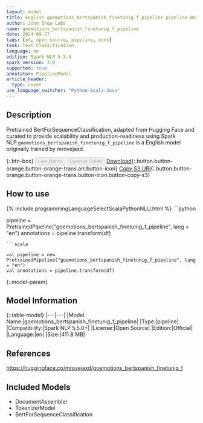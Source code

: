 ```yaml
---
layout: model
title: English goemotions_bertspanish_finetunig_f_pipeline pipeline BertForSequenceClassification from mrovejaxd
author: John Snow Labs
name: goemotions_bertspanish_finetunig_f_pipeline
date: 2024-09-27
tags: [en, open_source, pipeline, onnx]
task: Text Classification
language: en
edition: Spark NLP 5.5.0
spark_version: 3.0
supported: true
annotator: PipelineModel
article_header:
  type: cover
use_language_switcher: "Python-Scala-Java"
---
```


## Description

Pretrained BertForSequenceClassification, adapted from Hugging Face and curated to provide scalability and production-readiness using Spark NLP.`goemotions_bertspanish_finetunig_f_pipeline` is a English model originally trained by mrovejaxd.

{:.btn-box}
<button class="button button-orange" disabled>Live Demo</button>
<button class="button button-orange" disabled>Open in Colab</button>
[Download](https://s3.amazonaws.com/auxdata.johnsnowlabs.com/public/models/goemotions_bertspanish_finetunig_f_pipeline_en_5.5.0_3.0_1727409588801.zip){:.button.button-orange.button-orange-trans.arr.button-icon}
[Copy S3 URI](s3://auxdata.johnsnowlabs.com/public/models/goemotions_bertspanish_finetunig_f_pipeline_en_5.5.0_3.0_1727409588801.zip){:.button.button-orange.button-orange-trans.button-icon.button-copy-s3}

## How to use



<div class="tabs-box" markdown="1">
{% include programmingLanguageSelectScalaPythonNLU.html %}
```python

pipeline = PretrainedPipeline("goemotions_bertspanish_finetunig_f_pipeline", lang = "en")
annotations =  pipeline.transform(df)   

```
```scala

val pipeline = new PretrainedPipeline("goemotions_bertspanish_finetunig_f_pipeline", lang = "en")
val annotations = pipeline.transform(df)

```
</div>

{:.model-param}
## Model Information

{:.table-model}
|---|---|
|Model Name:|goemotions_bertspanish_finetunig_f_pipeline|
|Type:|pipeline|
|Compatibility:|Spark NLP 5.5.0+|
|License:|Open Source|
|Edition:|Official|
|Language:|en|
|Size:|411.8 MB|

## References

https://huggingface.co/mrovejaxd/goemotions_bertspanish_finetunig_f

## Included Models

- DocumentAssembler
- TokenizerModel
- BertForSequenceClassification